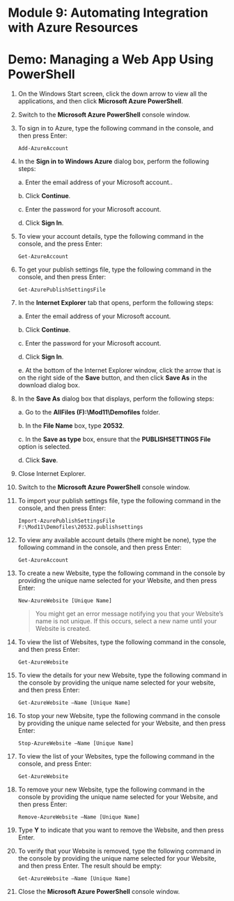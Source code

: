 # Module 9: Automating Integration with Azure Resources

# Demo: Managing a Web App Using PowerShell

1.  On the Windows Start screen, click the down arrow to view all the applications, and then click **Microsoft Azure PowerShell**.

1.  Switch to the **Microsoft Azure PowerShell** console window.

1.  To sign in to Azure, type the following command in the console, and then press Enter:

	```
	Add-AzureAccount
	```

1.  In the **Sign in to Windows Azure** dialog box, perform the following steps:

	a.  Enter the email address of your Microsoft account..

	b.  Click **Continue**.

	c.  Enter the password for your Microsoft account.

	d.  Click **Sign In**.

1.  To view your account details, type the following command in the console, and the press Enter:

	```
	Get-AzureAccount
	```

1.  To get your publish settings file, type the following command in the console, and then press Enter:

	```
	Get-AzurePublishSettingsFile
	```

1.  In the **Internet Explorer** tab that opens, perform the following steps:

	a.  Enter the email address of your Microsoft account.

	b.  Click **Continue**.

	c.  Enter the password for your Microsoft account.

	d.  Click **Sign In**.

	e.  At the bottom of the Internet Explorer window, click the arrow that is on the right side of the **Save** button, and then click **Save As** in the download dialog box.

1.  In the **Save As** dialog box that displays, perform the following steps:

	a.  Go to the **AllFiles (F):\\Mod11\\Demofiles** folder.

	b.  In the **File Name** box, type **20532**.

	c.  In the **Save as type** box, ensure that the **PUBLISHSETTINGS File** option is selected.

	d.  Click **Save**.

1.  Close Internet Explorer.

1.  Switch to the **Microsoft Azure PowerShell** console window.

1.  To import your publish settings file, type the following command in the console, and then press Enter:

	```
	Import-AzurePublishSettingsFile F:\Mod11\Demofiles\20532.publishsettings
	```

1.  To view any available account details (there might be none), type the following command in the console, and then press Enter:

	```
	Get-AzureAccount
	```

1.  To create a new Website, type the following command in the console by providing the unique name selected for your Website, and then press Enter:

	```
	New-AzureWebsite [Unique Name]
	```

	> You might get an error message notifying you that your Website’s name is not unique. If this occurs, select a new name until your Website is created.

1.  To view the list of Websites, type the following command in the console, and then press Enter:

	```
	Get-AzureWebsite
	```

1.  To view the details for your new Website, type the following command in the console by providing the unique name selected for your website, and then press Enter:

	```
	Get-AzureWebsite –Name [Unique Name]
	```

1.  To stop your new Website, type the following command in the console by providing the unique name selected for your Website, and then press Enter:

	```
	Stop-AzureWebsite –Name [Unique Name]
	```

1.  To view the list of your Websites, type the following command in the console, and press Enter:

	```
	Get-AzureWebsite
	```

1.  To remove your new Website, type the following command in the console by providing the unique name selected for your Website, and then press Enter:

	```
	Remove-AzureWebsite –Name [Unique Name]
	```

1.  Type **Y** to indicate that you want to remove the Website, and then press Enter.

1.  To verify that your Website is removed, type the following command in the console by providing the unique name selected for your Website, and then press Enter. The result should be empty:

	```
	Get-AzureWebsite –Name [Unique Name]
	```

1.  Close the **Microsoft Azure PowerShell** console window.
